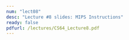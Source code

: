 ```yaml
---
num: "lect08"
desc: "Lecture #8 slides: MIPS Instructions"
ready: false
pdfurl: /lectures/CS64_Lecture8.pdf
---
```


